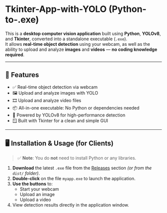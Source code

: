 #  Tkinter-App-with-YOLO (Python-to-.exe)

This is a **desktop computer vision application** built using **Python**, **YOLOv8**, and **Tkinter**, converted into a standalone executable (`.exe`).  
It allows **real-time object detection** using your webcam, as well as the ability to upload and analyze **images** and **videos** — **no coding knowledge required**.

---

## 🚀 Features

- ✅ Real-time object detection via webcam  
- 🖼 Upload and analyze images with YOLO  
- 🎞 Upload and analyze video files  
- 📦 All-in-one executable: No Python or dependencies needed  
- 🧠 Powered by YOLOv8 for high-performance detection  
- 🪟 Built with Tkinter for a clean and simple GUI  

---

## 🖥 Installation & Usage (for Clients)

> ✅ **Note**: You do **not** need to install Python or any libraries.

1. **Download** the latest `.exe` file from the [Releases](#) section *(or from the `dist/` folder)*.
2. **Double-click** on the file `myapp.exe` to launch the application.
3. **Use the buttons** to:
   - Start your webcam
   - Upload an image
   - Upload a video
4. View detection results directly in the application window.


